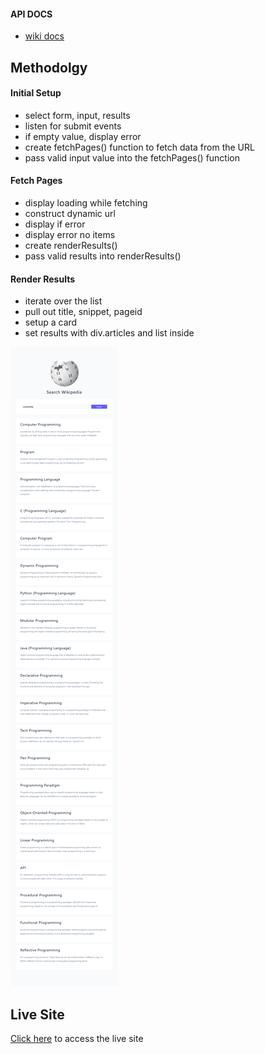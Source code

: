#### API DOCS

- [wiki docs](https://www.mediawiki.org/wiki/API:Main_page)

## Methodolgy

#### Initial Setup

- select form, input, results
- listen for submit events
- if empty value, display error
- create fetchPages() function to fetch data from the URL
- pass valid input value into the fetchPages() function

#### Fetch Pages

- display loading while fetching
- construct dynamic url
- display if error
- display error no items
- create renderResults()
- pass valid results into renderResults()

#### Render Results

- iterate over the list
- pull out title, snippet, pageid
- setup a card
- set results with div.articles and list inside

![Screenshot](./Screenshot-Wikipedia-Page.png)

## Live Site

[Click here](#) to access the live site
